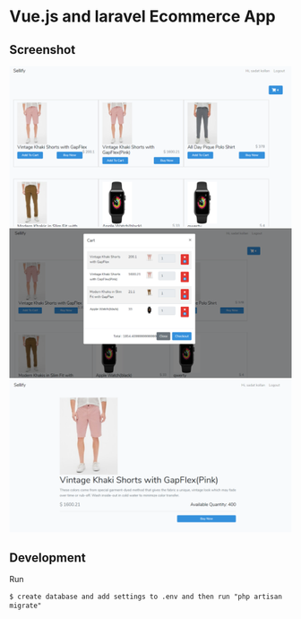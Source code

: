 # Vue.js and laravel Ecommerce App

<h2 id="screenshots">Screenshot</h2>

![](screenshots/1.png)
![](screenshots/2.png)
![](screenshots/3.png)


<h2 id="development">Development</h2>


Run
```
$ create database and add settings to .env and then run "php artisan migrate"
```

